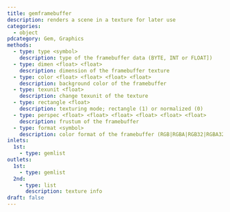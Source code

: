 ```yaml
---
title: gemframebuffer
description: renders a scene in a texture for later use
categories:
  - object
pdcategory: Gem, Graphics
methods:
  - type: type <symbol>
    description: type of the framebuffer data (BYTE, INT or FLOAT])
  - type: dimen <float> <float>
    description: dimension of the framebuffer texture
  - type: color <float> <float> <float> <float>
    description: background color of the framebuffer
  - type: texunit <float>
    description: change texunit of the texture
  - type: rectangle <float>
    description: texturing mode; rectangle (1) or normalized (0)
  - type: perspec <float> <float> <float> <float> <float> <float>
    description: frustum of the framebuffer
  - type: format <symbol>
    description: color format of the framebuffer (RGB|RGBA|RGB32|RGBA32F|YUV)
inlets:
  1st:
    - type: gemlist
outlets:
  1st:
    - type: gemlist
  2nd:
    - type: list
      description: texture info
draft: false
---
```

